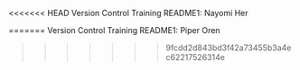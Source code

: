 <<<<<<< HEAD
Version Control Training README1: Nayomi Her

=======
Version Control Training README1: Piper Oren
>>>>>>> 9fcdd2d843bd3f42a73455b3a4ec62217526314e

